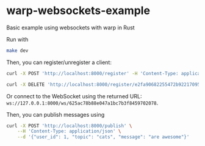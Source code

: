 # warp-websockets-example
Basic example using websockets with warp in Rust

Run with

```bash
make dev
```

Then, you can register/unregister a client:

```bash
curl -X POST 'http://localhost:8000/register' -H 'Content-Type: application/json' -d '{ "user_id": 1 }' 

curl -X DELETE 'http://localhost:8000/register/e2fa90682255472b9221709566dbceba' 
```

Or connect to the WebSocket using the returned URL: `ws://127.0.0.1:8000/ws/625ac78b88e047a1bc7b3f8459702078`.

Then, you can publish messages using

```bash
curl -X POST 'http://localhost:8000/publish' \
    --H 'Content-Type: application/json' \
    --d '{"user_id": 1, "topic": "cats", "message": "are awesome"}'
```

